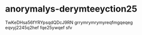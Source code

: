 # anorymalys-derymteeyction25
TwKeDHsa56fYRYpsqdQDcJ9RN
grrymrymrymyreqfmgqeqeg
eqvyj2245q2hef
fqe25ywqef
sfv
